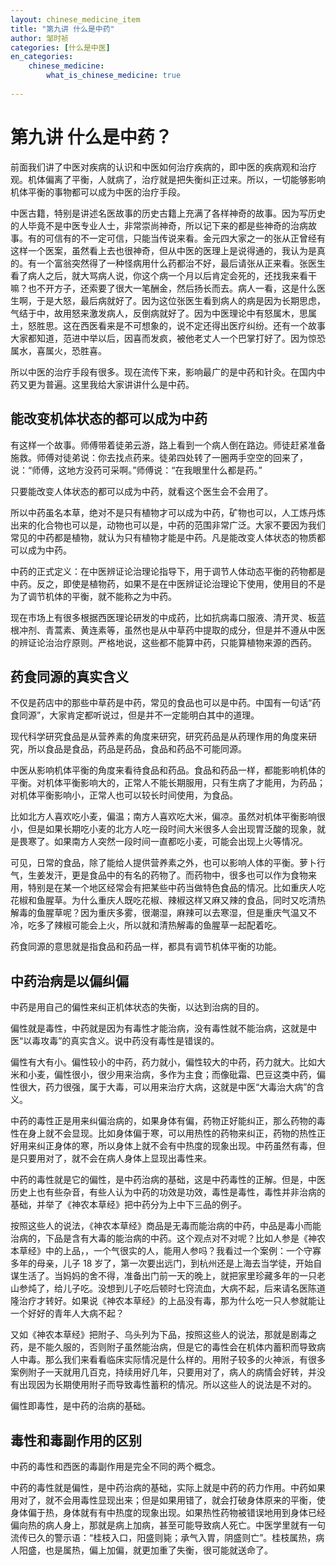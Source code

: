 ```yaml
---
layout: chinese_medicine_item
title: "第九讲 什么是中药"
author: 邹时祯
categories: [什么是中医]
en_categories:
    chinese_medicine:
        what_is_chinese_medicine: true
        
---
```

<h1>第九讲 什么是中药？</h1>
<p>前面我们讲了中医对疾病的认识和中医如何治疗疾病的，即中医的疾病观和治疗观。机体偏离了平衡，人就病了，治疗就是把失衡纠正过来。所以，一切能够影响机体平衡的事物都可以成为中医的治疗手段。</p>
<p>中医古籍，特别是讲述名医故事的历史古籍上充满了各样神奇的故事。因为写历史的人毕竟不是中医专业人士，非常崇尚神奇，所以记下来的都是些神奇的治病故事。有的可信有的不一定可信，只能当传说来看。金元四大家之一的张从正曾经有这样一个医案，虽然看上去也很神奇，但从中医的医理上是说得通的，我认为是真的。有一个富翁突然得了一种怪病用什么药都治不好，最后请张从正来看。张医生看了病人之后，就大骂病人说，你这个病一个月以后肯定会死的，还找我来看干嘛？也不开方子，还索要了很大一笔酬金，然后扬长而去。病人一看，这是什么医生啊，于是大怒，最后病就好了。因为这位张医生看到病人的病是因为长期思虑，气结于中，故用怒来激发病人，反倒病就好了。因为中医理论中有怒属木，思属土，怒胜思。这在西医看来是不可想象的，说不定还得出医疗纠纷。还有一个故事大家都知道，范进中举以后，因喜而发疯，被他老丈人一个巴掌打好了。因为惊恐属水，喜属火，恐胜喜。</p>
<p>所以中医的治疗手段有很多。现在流传下来，影响最广的是中药和针灸。在国内中药又更为普遍。这里我给大家讲讲什么是中药。</p>

<h2>能改变机体状态的都可以成为中药</h2>

<p>有这样一个故事。师傅带着徒弟云游，路上看到一个病人倒在路边。师徒赶紧准备施救。师傅对徒弟说：你去找点药来。徒弟四处转了一圈两手空空的回来了，说：“师傅，这地方没药可采啊。”师傅说：“在我眼里什么都是药。”</p>
<p>只要能改变人体状态的都可以成为中药，就看这个医生会不会用了。</p>
<p>所以中药虽名本草，绝对不是只有植物才可以成为中药，矿物也可以，人工炼丹炼出来的化合物也可以是，动物也可以是，中药的范围非常广泛。大家不要因为我们常见的中药都是植物，就认为只有植物才能是中药。凡是能改变人体状态的物质都可以成为中药。</p>
<p>中药的正式定义：在中医辨证论治理论指导下，用于调节人体动态平衡的药物都是中药。反之，即使是植物药，如果不是在中医辨证论治理论下使用，使用目的不是为了调节机体的平衡，就不能称之为中药。</p>
<p>现在市场上有很多根据西医理论研发的中成药，比如抗病毒口服液、清开灵、板蓝根冲剂、青蒿素、黄连素等，虽然也是从中草药中提取的成分，但是并不遵从中医的辨证论治治疗原则。严格地说，这些都不能算中药，只能算植物来源的西药。</p>

<h2>药食同源的真实含义</h2>
<p>不仅是药店中的那些中草药是中药，常见的食品也可以是中药。中国有一句话“药食同源”，大家肯定都听说过，但是并不一定能明白其中的道理。</p>
<p>现代科学研究食品是从营养素的角度来研究，研究药品是从药理作用的角度来研究，所以食品是食品，药品是药品，食品和药品不可能同源。</p>
<p>中医从影响机体平衡的角度来看待食品和药品。食品和药品一样，都能影响机体的平衡。对机体平衡影响大的，正常人不能长期服用，只有生病了才能用，为药品；对机体平衡影响小，正常人也可以较长时间使用，为食品。</p>
<p>比如北方人喜欢吃小麦，偏温；南方人喜欢吃大米，偏凉。虽然对机体平衡影响很小，但是如果长期吃小麦的北方人吃一段时间大米很多人会出现胃泛酸的现象，就是畏寒了。如果南方人突然一段时间一直都吃小麦，可能会出现上火等情况。</p>
<p>可见，日常的食品，除了能给人提供营养素之外，也可以影响人体的平衡。萝卜行气，生姜发汗，更是食品中的有名的药物了。而药物中，很多也可以作为食物来用，特别是在某一个地区经常会有把某些中药当做特色食品的情况。比如重庆人吃花椒和鱼腥草。为什么重庆人既吃花椒、辣椒这样又麻又辣的食品，同时又吃清热解毒的鱼腥草呢？因为重庆多雾，很潮湿，麻辣可以去寒湿，但是重庆气温又不冷，吃多了辣椒可能会上火，所以就和清热解毒的鱼腥草一起配着吃。</p>
<p>药食同源的意思就是指食品和药品一样，都具有调节机体平衡的功能。</p>

<h2>中药治病是以偏纠偏</h2>

<p>中药是用自己的偏性来纠正机体状态的失衡，以达到治病的目的。</p>
<p>偏性就是毒性，中药就是因为有毒性才能治病，没有毒性就不能治病，这就是中医“以毒攻毒”的真实含义。说中药没有毒性是错误的。</p>
<p>偏性有大有小。偏性较小的中药，药力就小，偏性较大的中药，药力就大。比如大米和小麦，偏性很小，很少用来治病，多作为主食；而像砒霜、巴豆这类中药，偏性很大，药力很强，属于大毒，可以用来治疗大病，这就是中医“大毒治大病”的含义。</p>
<p>中药的毒性正是用来纠偏治病的，如果身体有偏，药物正好能纠正，那么药物的毒性在身上就不会显现。比如身体偏于寒，可以用热性的药物来纠正，药物的热性正好用来纠正身体的寒，所以身体上就不会有中热度的现象出现。中药虽然有毒，但是只要用对了，就不会在病人身体上显现出毒性来。</p>
<p>中药的毒性就是它的偏性，是中药治病的基础，这是中药毒性的正解。但是，中医历史上也有些杂音，有些人认为中药的功效是功效，毒性是毒性，毒性并非治病的基础，并举了《神农本草经》把中药分为上中下三品的例子。</p>
<p>按照这些人的说法，《神农本草经》商品是无毒而能治病的中药，中品是毒小而能治病的，下品是含有大毒的能治病的中药。这个观点对不对呢？比如人参是《神农本草经》中的上品，，一个气很实的人，能用人参吗？我看过一个案例：一个守寡多年的母亲，儿子 18 岁了，第一次要出远门，到杭州还是上海去当学徒，开始自谋生活了。当妈妈的舍不得，准备出门前一天的晚上，就把家里珍藏多年的一只老山参炖了，给儿子吃。没想到儿子吃后顿时七窍流血，大病不起，后来请名医陈道隆治疗才转好。如果说《神农本草经》的上品没有毒，那为什么吃一只人参就能让一个好好的青年人大病不起？</p>
<p>又如《神农本草经》把附子、乌头列为下品，按照这些人的说法，那就是剧毒之药，是不能久服的，否则附子虽然能治病，但是它的毒性会在机体内蓄积而导致病人中毒。那么我们来看看临床实际情况是什么样的。用附子较多的火神派，有很多案例附子一天就用几百克，持续用好几年，只要用对了，病人的病情会好转，并没有出现因为长期使用附子而导致毒性蓄积的情况。所以这些人的说法是不对的。</p>
<p>偏性即毒性，是中药的治病的基础。</p>

<h2>毒性和毒副作用的区别</h2>
<p>中药的毒性和西医的毒副作用是完全不同的两个概念。</p>
<p>中药的毒性就是偏性，是中药治病的基础，实际上就是中药的药力作用。中药如果用对了，就不会用毒性显现出来；但是如果用错了，就会打破身体原来的平衡，使身体偏于热，身体就有有中热度的现象出现。如果热性药物被错误地用到身体已经偏向热的病人身上，那就是病上加病，甚至可能导致病人死亡。中医学里就有一句流传已久的警示语：“桂枝入口，阳盛则毙；承气入胃，阴盛则亡”。桂枝属热，病人阳盛，也是属热，偏上加偏，就更加重了失衡，很可能就送命了。</p>